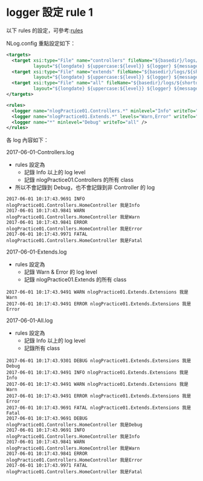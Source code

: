 # logger 設定 rule 1

以下 rules 的設定，可參考:[rules](../rules.md)

NLog.config 重點設定如下：

```xml
<targets>
  <target xsi:type="File" name="controllers" fileName="${basedir}/logs/${shortdate}-Controllers.log"
          layout="${longdate} ${uppercase:${level}} ${logger} ${message}" />
  <target xsi:type="File" name="extends" fileName="${basedir}/logs/${shortdate}-Extends.log"
          layout="${longdate} ${uppercase:${level}} ${logger} ${message}" />
  <target xsi:type="File" name="all" fileName="${basedir}/logs/${shortdate}-All.log"
          layout="${longdate} ${uppercase:${level}} ${logger} ${message}" />
</targets>

<rules>
  <logger name="nlogPractice01.Controllers.*" minlevel="Info" writeTo="controllers" />
  <logger name="nlogPractice01.Extends.*" levels="Warn,Error" writeTo="extends" />
  <logger name="*" minlevel="Debug" writeTo="all" />
</rules>
```

各 log 內容如下：

2017-06-01-Controllers.log
    
- rules 設定為 
  - 記錄 Info 以上的 log level 
  - 記錄 nlogPractice01.Controllers 的所有 class
- 所以不會記錄到 Debug，也不會記錄到非 Controller 的 log

```log
2017-06-01 10:17:43.9691 INFO nlogPractice01.Controllers.HomeController 我是Info
2017-06-01 10:17:43.9841 WARN nlogPractice01.Controllers.HomeController 我是Warn
2017-06-01 10:17:43.9841 ERROR nlogPractice01.Controllers.HomeController 我是Error
2017-06-01 10:17:43.9971 FATAL nlogPractice01.Controllers.HomeController 我是Fatal
```

2017-06-01-Extends.log
- rules 設定為
  - 記錄 Warn & Error 的 log level 
  - 記錄 nlogPractice01.Extends 的所有 class

```log
2017-06-01 10:17:43.9491 WARN nlogPractice01.Extends.Extensions 我是Warn
2017-06-01 10:17:43.9491 ERROR nlogPractice01.Extends.Extensions 我是Error
```

2017-06-01-All.log
- rules 設定為
  - 記錄 Info 以上的 log level
  - 記錄所有 class

```log
2017-06-01 10:17:43.9301 DEBUG nlogPractice01.Extends.Extensions 我是Debug
2017-06-01 10:17:43.9491 INFO nlogPractice01.Extends.Extensions 我是Info
2017-06-01 10:17:43.9491 WARN nlogPractice01.Extends.Extensions 我是Warn
2017-06-01 10:17:43.9491 ERROR nlogPractice01.Extends.Extensions 我是Error
2017-06-01 10:17:43.9691 FATAL nlogPractice01.Extends.Extensions 我是Fatal
2017-06-01 10:17:43.9691 DEBUG nlogPractice01.Controllers.HomeController 我是Debug
2017-06-01 10:17:43.9691 INFO nlogPractice01.Controllers.HomeController 我是Info
2017-06-01 10:17:43.9841 WARN nlogPractice01.Controllers.HomeController 我是Warn
2017-06-01 10:17:43.9841 ERROR nlogPractice01.Controllers.HomeController 我是Error
2017-06-01 10:17:43.9971 FATAL nlogPractice01.Controllers.HomeController 我是Fatal
```